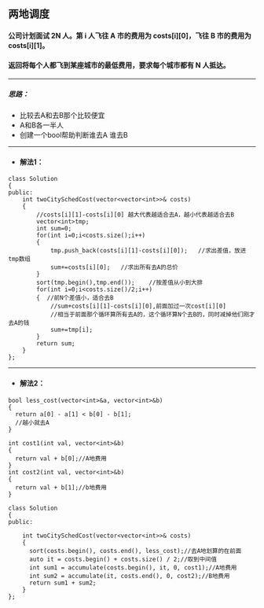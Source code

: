 ## 两地调度
#### 公司计划面试 2N 人。第 i 人飞往 A 市的费用为 costs[i][0]，飞往 B 市的费用为 costs[i][1]。

#### 返回将每个人都飞到某座城市的最低费用，要求每个城市都有 N 人抵达。

---
##### 思路：
* 比较去A和去B那个比较便宜
* A和B各一半人
* 创建一个bool帮助判断谁去A 谁去B
---
* #### 解法1：
```
class Solution 
{
public:
    int twoCitySchedCost(vector<vector<int>>& costs) 
    {
        //costs[i][1]-costs[i][0] 越大代表越适合去A，越小代表越适合去B
        vector<int>tmp;
        int sum=0;
        for(int i=0;i<costs.size();i++)
        {
            tmp.push_back(costs[i][1]-costs[i][0]);   //求出差值，放进tmp数组
            sum+=costs[i][0];   //求出所有去A的总价
        }
        sort(tmp.begin(),tmp.end());    //按差值从小到大排
        for(int i=0;i<costs.size()/2;i++)
        {  //前N个差值小，适合去B
            //sum+costs[i][1]-costs[i][0],前面加过一次cost[i][0]
            //相当于前面那个循环算所有去A的，这个循环算N个去B的，同时减掉他们刚才去A的钱
            sum+=tmp[i];
        }
        return sum;
    }
};

```
---
* #### 解法2：
```
bool less_cost(vector<int>&a, vector<int>&b) 
{
  return a[0] - a[1] < b[0] - b[1];
  //越小就去A
}

int cost1(int val, vector<int>&b) 
{
  return val + b[0];//A地费用
}
int cost2(int val, vector<int>&b) 
{
  return val + b[1];//b地费用
}

class Solution 
{
public:
    
    int twoCitySchedCost(vector<vector<int>>& costs) 
    {
      sort(costs.begin(), costs.end(), less_cost);//去A地划算的在前面
      auto it = costs.begin() + costs.size() / 2;//取到中间值
      int sum1 = accumulate(costs.begin(), it, 0, cost1);//A地费用
      int sum2 = accumulate(it, costs.end(), 0, cost2);//B地费用
      return sum1 + sum2;
    }
};

```

